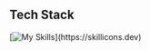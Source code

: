 <p align="left"></p>

## Tech Stack

[![My Skills](https://skillicons.dev/icons?i=python,bash,ruby,js,svelte,tailwind,)](https://skillicons.dev)


          

